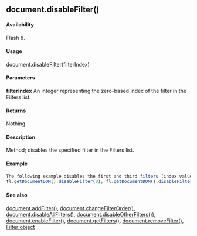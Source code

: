## document.disableFilter()

#### Availability

Flash 8.

#### Usage

document.disableFilter(filterIndex)

#### Parameters

**filterIndex** An integer representing the zero-based index of the filter in the Filters list.

#### Returns

Nothing.

#### Description

Method; disables the specified filter in the Filters list.

#### Example

```javascript
The following example disables the first and third filters (index values of 0 and 2) in the Filters list from the selected objects:
fl.getDocumentDOM().disableFilter(0); fl.getDocumentDOM().disableFilter(2);

```
#### See also

[document.addFilter()](#!wielmic/developers-animatesdk-docs/test/Document_object/documen3.md), [document.changeFilterOrder()](#!wielmic/developers-animatesdk-docs/test/Document_object/docume29.md), [document.disableAllFilters()](#!wielmic/developers-animatesdk-docs/test/Document_object/docume46.md), [document.disableOtherFilters()](#!wielmic/developers-animatesdk-docs/test/Document_object/docume48.md)), [document.enableFilter()](#!wielmic/developers-animatesdk-docs/test/Document_object/docume59.md), [document.getFilters()](#!wielmic/developers-animatesdk-docs/test/Document_object/docume79.md), [document.removeFilter()](#!wielmic/developers-animatesdk-docs/test/Document_object/docum270.md), [Filter object](#!wielmic/developers-animatesdk-docs/test/Filter_object/filter_summary.md)

<span id="document.disableOtherFilters()" class="anchor"></span>
